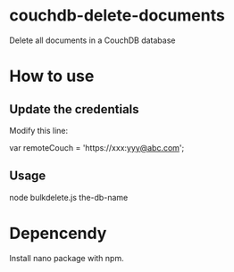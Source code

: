 # couchdb-delete-documents
Delete all documents in a CouchDB database

# How to use
## Update the credentials
Modify this line:

  var remoteCouch = 'https://xxx:yyy@abc.com';

## Usage
node bulkdelete.js the-db-name
# Depencendy
Install nano package with npm.
